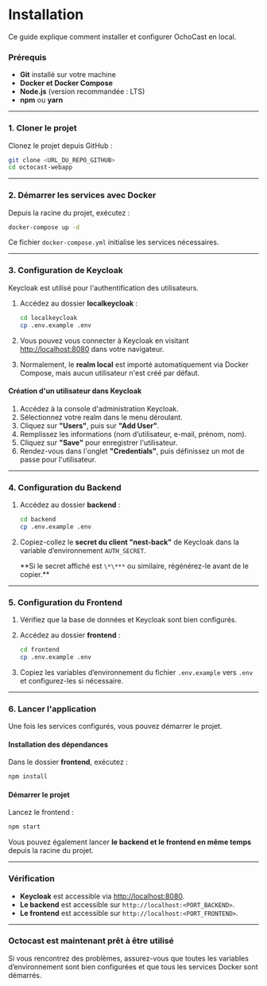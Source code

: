# Installation

Ce guide explique comment installer et configurer OchoCast en local.

### Prérequis

- **Git** installé sur votre machine
- **Docker et Docker Compose**
- **Node.js** (version recommandée : LTS)
- **npm** ou **yarn**

---

### 1. Cloner le projet

Clonez le projet depuis GitHub :

```bash
git clone <URL_DU_REPO_GITHUB>
cd octocast-webapp
```

---

### 2. Démarrer les services avec Docker

Depuis la racine du projet, exécutez :

```bash
docker-compose up -d
```

Ce fichier `docker-compose.yml` initialise les services nécessaires.

---

### 3. Configuration de Keycloak

Keycloak est utilisé pour l'authentification des utilisateurs.

1. Accédez au dossier **localkeycloak** :

   ```bash
   cd localkeycloak
   cp .env.example .env
   ```

2. Vous pouvez vous connecter à Keycloak en visitant [http://localhost:8080](http://localhost:8080) dans votre navigateur.

3. Normalement, le **realm local** est importé automatiquement via Docker Compose, mais aucun utilisateur n'est créé par défaut.

#### Création d'un utilisateur dans Keycloak

1. Accédez à la console d'administration Keycloak.
2. Sélectionnez votre realm dans le menu déroulant.
3. Cliquez sur **"Users"**, puis sur **"Add User"**.
4. Remplissez les informations (nom d’utilisateur, e-mail, prénom, nom).
5. Cliquez sur **"Save"** pour enregistrer l'utilisateur.
6. Rendez-vous dans l'onglet **"Credentials"**, puis définissez un mot de passe pour l'utilisateur.

---

### 4. Configuration du Backend

1. Accédez au dossier **backend** :

   ```bash
   cd backend
   cp .env.example .env
   ```

2. Copiez-collez le **secret du client "nest-back"** de Keycloak dans la variable d’environnement `AUTH_SECRET`.

   **Si le secret affiché est `\*\***` ou similaire, régénérez-le avant de le copier.\*\*

---

### 5. Configuration du Frontend

1. Vérifiez que la base de données et Keycloak sont bien configurés.
2. Accédez au dossier **frontend** :

   ```bash
   cd frontend
   cp .env.example .env
   ```

3. Copiez les variables d’environnement du fichier `.env.example` vers `.env` et configurez-les si nécessaire.

---

### 6. Lancer l'application

Une fois les services configurés, vous pouvez démarrer le projet.

#### Installation des dépendances

Dans le dossier **frontend**, exécutez :

```bash
npm install
```

#### Démarrer le projet

Lancez le frontend :

```bash
npm start
```

Vous pouvez également lancer **le backend et le frontend en même temps** depuis la racine du projet.

---

### Vérification

- **Keycloak** est accessible via [http://localhost:8080](http://localhost:8080).
- **Le backend** est accessible sur `http://localhost:<PORT_BACKEND>`.
- **Le frontend** est accessible sur `http://localhost:<PORT_FRONTEND>`.

---

### Octocast est maintenant prêt à être utilisé

Si vous rencontrez des problèmes, assurez-vous que toutes les variables d’environnement sont bien configurées et que tous les services Docker sont démarrés.
